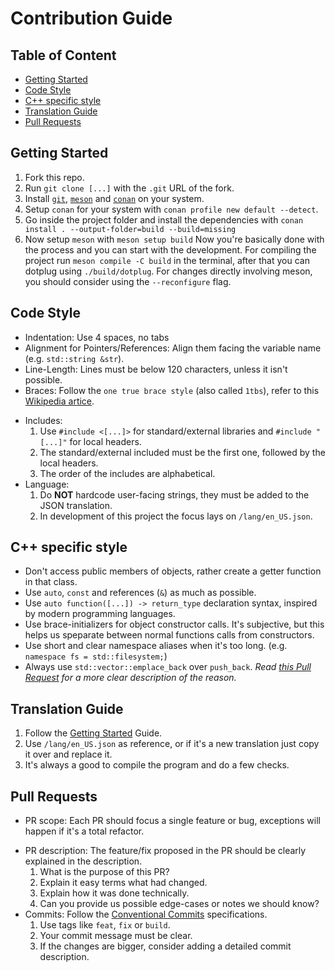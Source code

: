 # Contribution Guide

## Table of Content
- [Getting Started](#getting-started)
- [Code Style](#code-style)
- [C++ specific style](#c++-specific-style)
- [Translation Guide](#translation-guide)
- [Pull Requests](#pull-requests)

## Getting Started
1. Fork this repo.
2. Run `git clone [...]` with the `.git` URL of the fork.
3. Install [`git`](https://git-scm.com/), [`meson`](https://mesonbuild.com/) and [`conan`](https://conan.io/) on your system.
4. Setup `conan` for your system with `conan profile new default --detect`.
5. Go inside the project folder and install the dependencies with `conan install . --output-folder=build --build=missing`
6. Now setup `meson` with `meson setup build`
Now you're basically done with the process and you can start with the development.
For compiling the project run `meson compile -C build` in the terminal, after that you can dotplug using `./build/dotplug`.
For changes directly involving meson, you should consider using the `--reconfigure` flag.

## Code Style
- Indentation: Use 4 spaces, no tabs
- Alignment for Pointers/References: Align them facing the variable name (e.g. `std::string &str`).
- Line-Length: Lines must be below 120 characters, unless it isn't possible.
- Braces: Follow the `one true brace style` (also called `1tbs`), refer to this [Wikipedia artice](https://en.wikipedia.org/wiki/Indentation_style#One_True_Brace).
+ Includes: 
  1. Use `#include <[...]>` for standard/external libraries and `#include "[...]"` for local headers.
  2. The standard/external included must be the first one, followed by the local headers.
  3. The order of the includes are alphabetical.
+ Language:
  1. Do **NOT** hardcode user-facing strings, they must be added to the JSON translation.
  2. In development of this project the focus lays on `/lang/en_US.json`.

## C++ specific style
- Don't access public members of objects, rather create a getter function in that class.
- Use `auto`, `const` and references (`&`) as much as possible.
- Use `auto function([...]) -> return_type` declaration syntax, inspired by modern programming languages.
- Use brace-initializers for object constructor calls. It's subjective, but this helps us speparate between normal functions calls from constructors.
- Use short and clear namespace aliases when it's too long. (e.g. `namespace fs = std::filesystem;`)
- Always use `std::vector::emplace_back` over `push_back`.
*Read [this Pull Request](https://github.com/calishu/dotplug/pull/5) for a more clear description of the reason.*

## Translation Guide
1. Follow the [Getting Started](#getting-started) Guide.
2. Use `/lang/en_US.json` as reference, or if it's a new translation just copy it over and replace it.
3. It's always a good to compile the program and do a few checks.

## Pull Requests
- PR scope: Each PR should focus a single feature or bug, exceptions will happen if it's a total refactor.
+ PR description: The feature/fix proposed in the PR should be clearly explained in the description.
  1. What is the purpose of this PR?
  2. Explain it easy terms what had changed.
  3. Explain how it was done technically.
  4. Can you provide us possible edge-cases or notes we should know?
+ Commits: Follow the [Conventional Commits](https://conventionalcommits.org/) specifications.
  1. Use tags like `feat`, `fix` or `build`.
  2. Your commit message must be clear.
  3. If the changes are bigger, consider adding a detailed commit description.
